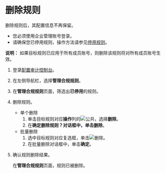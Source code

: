 # 删除规则

删除规则后，其配置信息不再保留。

-   您必须使用企业管理账号登录。
-   请确保您已停用规则，操作方法请参见[停用规则](/intl.zh-CN/企业版配置审计/管理规则/停用规则.md)。

**说明：** 如果目标规则已应用于所有成员账号，则删除该规则将对所有成员账号生效。

1.  登录[配置审计控制台](https://config.console.aliyun.com)。

2.  在左侧导航栏，选择**管理合规规则**。

3.  在**管理合规规则**页面，筛选出**已停用**的规则。

4.  删除规则。

    -   单个删除
        1.  单击目标规则对应**操作**列的![公共](https://static-aliyun-doc.oss-accelerate.aliyuncs.com/assets/img/zh-CN/1160019951/p93049.png)，选择**删除**。
        2.  在**确定删除规则？**对话框中，单击**删除**。
    -   批量删除
        1.  选中目标规则对应复选框，单击![删除](https://static-aliyun-doc.oss-accelerate.aliyuncs.com/assets/img/zh-CN/5755001061/p170205.png)。
        2.  在批量删除对话框中，单击**确定**。
5.  确认规则删除结果。

    在**管理合规规则**页面，规则已被删除。


